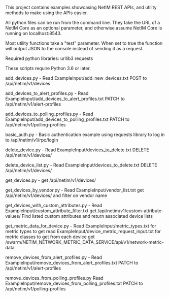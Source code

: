 This project contains examples showcasing NetIM REST APIs, and utility methods to make using the APIs easier.

All python files can be run from the command line. They take the URL of a NetIM Core as an optional parameter, 
and otherwise assume NetIM Core is running on localhost:8543.

Most utility functions take a "test" parameter. 
When set to true the function will output JSON to the console instead of sending it as a request.

Required python libraries:
urllib3
requests

These scripts require Python 3.6 or later.

add_devices.py - 
    Read ExampleInput/add_new_devices.txt 
    POST to /api/netim/v1/devices
        
add_devices_to_alert_profiles.py - 
    Read ExampleInput/add_devices_to_alert_profiles.txt 
    PATCH to /api/netim/v1/alert-profiles
    
add_devices_to_polling_profiles.py - 
    Read ExampleInput/add_devices_to_polling_profiles.txt
    PATCH to /api/netim/v1/polling-profiles
 
basic_auth.py - Basic authentication example using requests library to log in to /api/netim/v1/rpc/login

delete_device.py - 
    Read ExampleInput/devices_to_delete.txt
    DELETE /api/netim/v1/devices/<id>

delete_device_list.py -
    Read ExampleInput/devices_to_delete.txt
    DELETE /api/netim/v1/devices/

get_devices.py - get /api/netim/v1/devices/
    
get_devices_by_vendor.py -
    Read ExampleInput/vendor_list.txt
    get /api/netim/v1/devices/ and filter on vendor name
    
get_devices_with_custom_attributes.py - 
    Read ExampleInput/custom_attribute_filter.txt
    get /api/netim/v1/custom-attribute-values/
    Find listed custom attributes and return associated device lists
    
get_metric_data_for_device.py - 
    Read ExampleInput/metric_types.txt for metric types to get
    read ExampleInput/device_metric_request_input.txt for metric classes to get from each device
    get /swarm/NETIM_NETWORK_METRIC_DATA_SERVICE/api/v1/network-metric-data
    
remove_devices_from_alert_profiles.py - 
    Read ExampleInput/remove_devices_from_alert_profiles.txt
    PATCH to /api/netim/v1/alert-profiles
    
remove_devices_from_polling_profiles.py
    Read ExampleInput/remove_devices_from_polling_profiles.txt
    PATCH to /api/netim/v1/polling-profiles